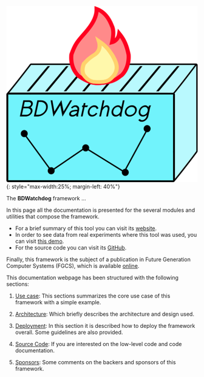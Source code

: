 ![Logo](img/logo.png){: style="max-width:25%; margin-left: 40%"} 

The **BDWatchdog** framework ...

In this page all the documentation is presented for the several modules and utilities that compose the framework.

* For a brief summary of this tool you can visit its [website](http://bdwatchdog.dec.udc.es/monitoring/index.html).
* In order to see data from real experiments where this tool was used, you can visit [this demo](http://bdwatchdog.dec.udc.es/TimeseriesViewer_DEMO/).
* For the source code you can visit its [GitHub](https://github.com/JonatanEnes/BDWatchdog).

Finally, this framework is the subject of a publication in Future Generation Computer Systems (FGCS), which is available [online](https://www.sciencedirect.com/science/article/pii/S0167739X17316096).

This documentation webpage has been structured with the following sections:

1. [Use case](use_case.md): This sections summarizes the core use case of this framework with a simple example.

2. [Architecture](architecture.md): Which briefly describes the architecture and design used.

3. [Deployment](deployment.md): In this section it is described how to deploy the framework overall. Some guidelines are also provided.

4. [Source Code](code/index.html): If you are interested on the low-level code and code documentation. 

5. [Sponsors](sponsors.md): Some comments on the backers and sponsors of this framework.

